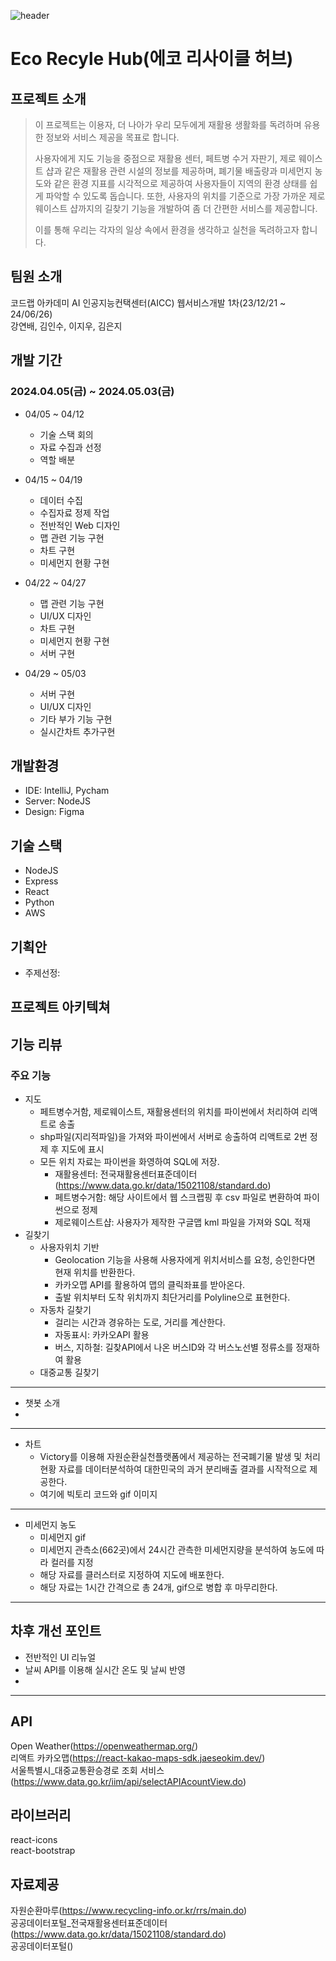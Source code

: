 ![header](https://capsule-render.vercel.app/api?type=waving&color=gradient&text=Eco%20Recycl%20Hub!&fontAlignY=40)
# Eco Recyle Hub(에코 리사이클 허브)


 ## 프로젝트 소개

>이 프로젝트는 이용자, 더 나아가 우리 모두에게 재활용 생활화를 독려하며 유용한 정보와 서비스 제공을 목표로 합니다.
>
>사용자에게 지도 기능을 중점으로 재활용 센터, 페트병 수거 자판기, 제로 웨이스트 샵과 같은 재활용 관련 시설의 정보를 제공하며, 폐기물 배출량과 미세먼지 농도와 같은 환경 지표를 시각적으로 제공하여 사용자들이 지역의 환경 상태를 쉽게 파악할 수 있도록 돕습니다. 또한, 사용자의 위치를 기준으로 가장 가까운 제로 웨이스트 샵까지의 길찾기 기능을 개발하여 좀 더 간편한 서비스를 제공합니다.
>
>이를 통해 우리는 각자의 일상 속에서 환경을 생각하고 실천을 독려하고자 합니다.

## 팀원 소개
코드랩 아카데미 AI 인공지능컨택센터(AICC) 웹서비스개발 1차(23/12/21 ~ 24/06/26)  
강연배, 김인수, 이지우, 김은지

## 개발 기간
### 2024.04.05(금) ~ 2024.05.03(금)
  + 04/05 ~ 04/12
    + 기술 스택 회의
    + 자료 수집과 선정
    + 역할 배분

  + 04/15 ~ 04/19
    + 데이터 수집
    + 수집자료 정제 작업
    + 전반적인 Web 디자인
    + 맵 관련 기능 구현
    + 차트 구현
    + 미세먼지 현황 구현

  + 04/22 ~ 04/27
    + 맵 관련 기능 구현
    + UI/UX 디자인
    + 차트 구현
    + 미세먼지 현황 구현
    + 서버 구현

  + 04/29 ~ 05/03
    + 서버 구현
    + UI/UX 디자인
    + 기타 부가 기능 구현
    + 실시간차트 추가구현

## 개발환경
- IDE: IntelliJ, Pycham
- Server: NodeJS
- Design: Figma

## 기술 스택
- NodeJS
- Express
- React
- Python
- AWS

## 기획안
- 주제선정:

## 프로젝트 아키텍쳐

## 기능 리뷰
### 주요 기능
+ 지도
   + 페트병수거함, 제로웨이스트, 재활용센터의 위치를 파이썬에서 처리하여 리액트로 송출
   + shp파일(지리적파일)을 가져와 파이썬에서 서버로 송출하여 리액트로 2번 정제 후 지도에 표시
   + 모든 위치 자료는 파이썬을 화영하여 SQL에 저장.
     + 재활용센터: 전국재활용센터표준데이터(https://www.data.go.kr/data/15021108/standard.do)
     + 페트병수거함: 해당 사이트에서 웹 스크랩핑 후 csv 파일로 변환하여 파이썬으로 정제
     + 제로웨이스트샵: 사용자가 제작한 구글맵 kml 파일을 가져와 SQL 적재
 + 길찾기
   + 사용자위치 기반
     + Geolocation 기능을 사용해 사용자에게 위치서비스를 요청, 승인한다면 현재 위치를 반환한다.
     + 카카오맵 API를 활용하여 맵의 클릭좌표를 받아온다.
     + 출발 위치부터 도착 위치까지 최단거리를 Polyline으로 표현한다.
   + 자동차 길찾기
     + 걸리는 시간과 경유하는 도로, 거리를 계산한다.
     + 자동표시: 카카오API 활용
     + 버스, 지하철: 길찾API에서 나온 버스ID와 각 버스노선별 정류소를 정재하여 활용
   + 대중교통 길찾기
- - -
+ 챗봇 소개
+ 
- - -
+ 차트
  + Victory를 이용해 자원순환실천플랫폼에서 제공하는 전국폐기물 발생 및 처리현황 자료를 데이터분석하여 대한민국의 과거 분리배출 결과를 시작적으로 제공한다.
  + 여기에 빅토리 코드와 gif 이미지
- - -
+ 미세먼지 농도
  + 미세먼지 gif
  + 미세먼지 관측소(662곳)에서 24시간 관측한 미세먼지량을 분석하여 농도에 따라 컬러를 지정
  + 해당 자료를 클러스터로 지정하여 지도에 배포한다.
  + 해당 자료는 1시간 간격으로 총 24개, gif으로 병합 후 마무리한다.
- - -
## 차후 개선 포인트
+ 전반적인 UI 리뉴얼
+ 날씨 API를 이용해 실시간 온도 및 날씨 반영
+ 

- - -
## API
Open Weather(https://openweathermap.org/)  
리액트 카카오맵(https://react-kakao-maps-sdk.jaeseokim.dev/)  
서울특별시_대중교통환승경로 조회 서비스(https://www.data.go.kr/iim/api/selectAPIAcountView.do)

## 라이브러리
react-icons  
react-bootstrap  

## 자료제공
자원순환마루(https://www.recycling-info.or.kr/rrs/main.do)  
공공데이터포털_전국재활용센터표준데이터(https://www.data.go.kr/data/15021108/standard.do)  
공공데이터포털()
